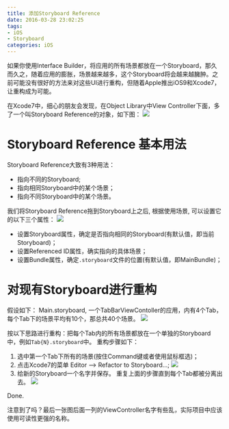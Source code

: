 ```yaml
---
title: 添加Storyboard Reference
date: 2016-03-28 23:02:25
tags:
- iOS
- Storyboard
categories: iOS
---
```

如果你使用Interface Builder，将应用的所有场景都放在一个Storyboard，那久而久之，随着应用的膨胀，场景越来越多，这个Storyboard将会越来越臃肿。之前可能没有很好的方法来对这些UI进行重构，但随着Apple推出iOS9和Xcode7，让重构成为可能。

<!-- more -->
在Xcode7中，细心的朋友会发现，在Object Library中View Controller下面，多了一个叫Storyboard Reference的对象，如下图：
![](http://7xskzj.com1.z0.glb.clouddn.com/storyboard_objects.png)

# Storyboard Reference 基本用法
Storyboard Reference大致有3种用法：
- 指向不同的Storyboard;
- 指向相同Storyboard中的某个场景；
- 指向不同Storyboard中的某个场景。

我们将Storyboard Reference拖到Storyboard上之后, 根据使用场景, 可以设置它的以下三个属性：
![](http://7xskzj.com1.z0.glb.clouddn.com/storyboard_reference_attrs.png)

- 设置Storyboard属性️，确定是否指向相同的Storyboard(有默认值，即当前Storyboard)；
- 设置Referenced ID属性，确实指向的具体场景；
- 设置Bundle属性，确定`.storyboard`文件的位置(有默认值，即MainBundle)；

# 对现有Storyboard进行重构
假设如下：
Main.storyboard, 一个TabBarViewContoller的应用，内有4个Tab，每个Tab下的场景平均有10个，那总共40个场景。
![](http://7xskzj.com1.z0.glb.clouddn.com/big_storyboard.png)

按以下思路进行重构：把每个Tab内的所有场景都放在一个单独的Storyboard中，例如`Tab{N}.storyboard`中。
重构步骤如下：
1. 选中第一个Tab下所有的场景(按住Command键或者使用鼠标框选)；
2. 点击Xcode7的菜单 Editor --> Refactor to Storyboard...;
![](http://7xskzj.com1.z0.glb.clouddn.com/refactor_storyboard.png)
3. 给新的Storyboard一个名字并保存。
重复上面的步骤直到每个Tab都被分离出去。
![](http://7xskzj.com1.z0.glb.clouddn.com/storyboard_reference_result.png)

Done.

注意到了吗？最后一张图后面一列的ViewController名字有些乱，实际项目中应该使用可读性更强的名称。
